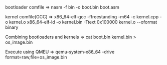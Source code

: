 bootloader comfile => nasm -f bin -o boot.bin boot.asm

kernel comfile(GCC) => x86_64-elf-gcc -ffreestanding -m64 -c kernel.cpp -o kernel.o
x86_64-elf-ld -o kernel.bin -Ttext 0x100000 kernel.o --oformat binary

Combining bootloaders and kernels => cat boot.bin kernel.bin > os_image.bin

Execute using QMEU => qemu-system-x86_64 -drive format=raw,file=os_image.bin
